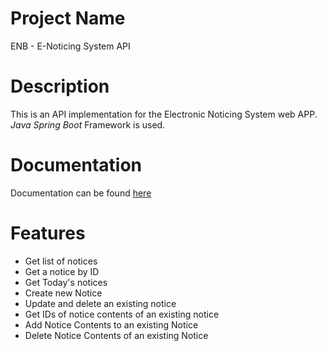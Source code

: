 # Project Name 
ENB - E-Noticing System API
# Description
This is an API implementation for the Electronic Noticing System web APP. <br/>
*Java Spring Boot* Framework is used.

# Documentation
Documentation can be found [here](https://tibebu-es.github.io/enb-api/)

# Features
* Get list of notices
* Get a notice by ID
* Get Today's notices
* Create new Notice
* Update and delete an existing notice
* Get IDs of notice contents of an existing notice
* Add Notice Contents to an existing Notice
* Delete Notice Contents of an  existing Notice
